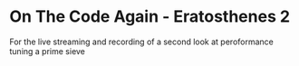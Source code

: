 # On The Code Again - Eratosthenes 2

For the live streaming and recording of a second look at peroformance tuning a prime sieve